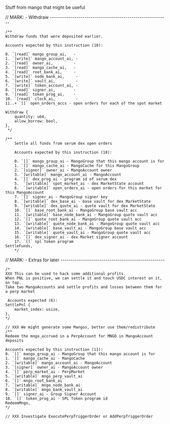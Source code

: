 Stuff from mango that might be useful

// MARK: - Withdraw ----------------------------------------------------------

    /**
    Withdraw funds that were deposited earlier.

    Accounts expected by this instruction (10):

    0. `[read]` mango_group_ai,   -
    1. `[write]` mango_account_ai, -
    2. `[read]` owner_ai,         -
    3. `[read]` mango_cache_ai,   -
    4. `[read]` root_bank_ai,     -
    5. `[write]` node_bank_ai,     -
    6. `[write]` vault_ai,         -
    7. `[write]` token_account_ai, -
    8. `[read]` signer_ai,        -
    9. `[read]` token_prog_ai,    -
    10. `[read]` clock_ai,         -
    11..+ `[]` open_orders_accs - open orders for each of the spot market

    Withdraw {
        quantity: u64,
        allow_borrow: bool,
    },
     */

    /**
        Settle all funds from serum dex open orders

        Accounts expected by this instruction (18):

        0. `[]` mango_group_ai - MangoGroup that this mango account is for
        1. `[]` mango_cache_ai - MangoCache for this MangoGroup
        2. `[signer]` owner_ai - MangoAccount owner
        3. `[writable]` mango_account_ai - MangoAccount
        4. `[]` dex_prog_ai - program id of serum dex
        5.  `[writable]` spot_market_ai - dex MarketState account
        6.  `[writable]` open_orders_ai - open orders for this market for this MangoAccount
        7. `[]` signer_ai - MangoGroup signer key
        8. `[writable]` dex_base_ai - base vault for dex MarketState
        9. `[writable]` dex_quote_ai - quote vault for dex MarketState
        10. `[]` base_root_bank_ai - MangoGroup base vault acc
        11. `[writable]` base_node_bank_ai - MangoGroup quote vault acc
        12. `[]` quote_root_bank_ai - MangoGroup quote vault acc
        13. `[writable]` quote_node_bank_ai - MangoGroup quote vault acc
        14. `[writable]` base_vault_ai - MangoGroup base vault acc
        15. `[writable]` quote_vault_ai - MangoGroup quote vault acc
        16. `[]` dex_signer_ai - dex Market signer account
        17. `[]` spl token program
    SettleFunds,
        */

// MARK: - Extras for later ---------------------------------------------------

    /*
    XXX This can be used to hack some additional profits.
    When PNL is positive, we can settle it and touch USDC interest on it, on top.
    Take two MangoAccounts and settle profits and losses between them for a perp market

     Accounts expected (6):
    SettlePnl {
        market_index: usize,
    },
    */

    // XXX We might generate some Mangos, better use them/redistribute
    /**
    Redeem the mngo_accrued in a PerpAccount for MNGO in MangoAccount deposits

    Accounts expected by this instruction (11):
    0. `[]` mango_group_ai - MangoGroup that this mango account is for
    1. `[]` mango_cache_ai - MangoCache
    2. `[writable]` mango_account_ai - MangoAccount
    3. `[signer]` owner_ai - MangoAccount owner
    4. `[]` perp_market_ai - PerpMarket
    5. `[writable]` mngo_perp_vault_ai
    6. `[]` mngo_root_bank_ai
    7. `[writable]` mngo_node_bank_ai
    8. `[writable]` mngo_bank_vault_ai
    9. `[]` signer_ai - Group Signer Account
    10. `[]` token_prog_ai - SPL Token program id
    RedeemMngo,
    */

    // XXX Investigate ExecutePerpTriggerOrder or AddPerpTriggerOrder
